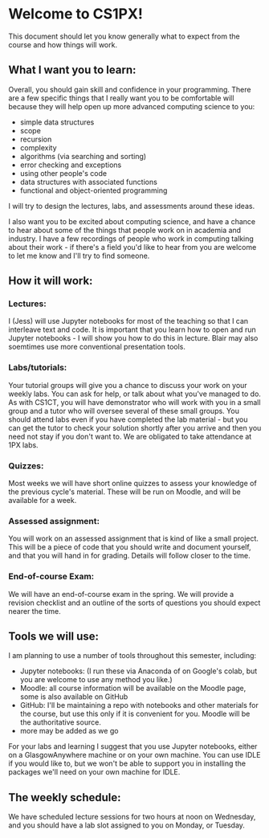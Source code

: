 # Welcome to CS1PX!  
This document should let you know generally what to expect from the course and how things will work.  


## What I want you to learn:
Overall, you should gain skill and confidence in your programming.  There are a few specific things that I really want you to be comfortable will because they will help open up more advanced computing science to you:
- simple data structures
- scope
- recursion
- complexity
- algorithms (via searching and sorting)
- error checking and exceptions
- using other people's code
- data structures with associated functions
- functional and object-oriented programming

I will try to design the lectures, labs, and assessments around these ideas.

I also want you to be excited about computing science, and have a chance to hear about some of the things that people work on in academia and industry.  I have a few recordings of people who work in computing talking about their work - if there's a field you'd like to hear from you are welcome to let me know and I'll try to find someone.  

## How it will work:

### Lectures:
I (Jess) will use Jupyter notebooks for most of the teaching so that I can interleave text and code.  It is important that you learn how to open and run Jupyter notebooks - I will show you how to do this in lecture.   Blair may also soemtimes use more conventional presentation tools.  

### Labs/tutorials:
Your tutorial groups will give you a chance to discuss your work on your weekly labs.  You can ask for help, or talk about what you've managed to do.  As with CS1CT, you will have demonstrator who will work with you in a small group and a tutor who will oversee several of these small groups. You should attend labs even if you have completed the lab material - but you can get the tutor to check your solution shortly after you arrive and then you need not stay if you don't want to.  We are obligated to take attendance at 1PX labs.  

### Quizzes:
Most weeks we will have short online quizzes to assess your knowledge of the previous cycle's material.  These will be run on Moodle, and will be available for a week.


### Assessed assignment:
You will work on an assessed assignment that is kind of like a small project.  This will be a piece of code that you should write and document yourself, and that you will hand in for grading.  Details will follow closer to the time. 

### End-of-course Exam:
We will have an end-of-course exam in the spring.  We will provide a revision checklist and an outline of the sorts of questions you should expect nearer the time.  


## Tools we will use:

I am planning to use a number of tools throughout this semester, including:
- Jupyter notebooks: (I run these via Anaconda of on Google's colab, but you are welcome to use any method you like.) 
- Moodle: all course information will be available on the Moodle page, some is also available on GitHub
- GitHub: I'll be maintaining a repo with notebooks and other materials for the course, but use this only if it is convenient for you.  Moodle will be the authoritative source.
- more may be added as we go 

For your labs and learning I suggest that you use Jupyter notebooks, either on a GlasgowAnywhere machine or on your own machine.  You can use IDLE if you would like to, but we won't be able to support you in installing the packages we'll need on your own machine for IDLE.


## The weekly schedule:
We have scheduled lecture sessions for two hours at noon on Wednesday, and you should have a lab slot assigned to you on Monday, or Tuesday. 

